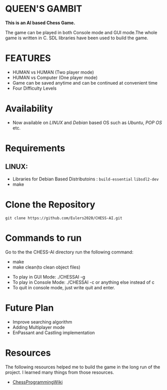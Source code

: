 # QUEEN'S GAMBIT

**This is an AI based Chess Game.**

The game can be played in both Console mode and GUI mode.The whole game is written in C. SDL libraries have been used to build the game.


# FEATURES
- HUMAN vs HUMAN (Two player mode)
- HUMAN vs Computer (One player mode)
- Game can be saved anytime and can be continued at convenient time
- Four Difficulty Levels

# Availability
- Now available on *LINUX* and *Debian* based OS such as *Ubuntu*, *POP OS* etc.
# Requirements
  ## LINUX:
  - Libraries for Debian Based Distributoins : ```build-essential``` ```libsdl2-dev```
  - make

# Clone the Repository
```
git clone https://github.com/Eulers2020/CHESS-AI.git
```

# Commands to run
 Go to the the CHESS-AI directory run the following command:
  - make
  - make clean(to clean object files)
  * To play in GUI Mode: ./CHESSAI -g
  * To play in Console Mode: ./CHESSAI -c or anything else instead of c
  * To quit in console mode, just write quit and enter.
  
  
# Future Plan
- Improve searching algorithm
- Adding Multiplayer mode
- EnPassant and Castling implementation
# Resources
The following resources helped me to build the game in the long run of the project. I learned many things from those resources.
-   [ChessProgrammingWiki](https://www.chessprogramming.org/Main_Page)
